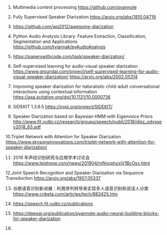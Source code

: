 1. Multimedia content processing
https://github.com/pyannote

2. Fully Supervised Speaker Diarization
https://arxiv.org/abs/1810.04719

3. https://github.com/wq2012/awesome-diarization

4. Python Audio Analysis Library: Feature Extraction, Classification, Segmentation and Applications
https://github.com/tyiannak/pyAudioAnalysis 

5. https://paperswithcode.com/task/speaker-diarization/  

6. Self-supervised learning for audio-visual speaker diarization
https://www.groundai.com/project/self-supervised-learning-for-audio-visual-speaker-diarization/
https://arxiv.org/abs/2002.05314  

7. Improving speaker diarization for naturalistic child-adult conversational interactions using contextual information
https://asa.scitation.org/doi/10.1121/10.0000736  

8. SIDEKIT 1.3.6.5
https://pypi.org/project/SIDEKIT/ 

9. Speaker Diarization based on Bayesian HMM with Eigenvoice Priors
http://www.fit.vutbr.cz/research/groups/speech/publi/2018/diez_odyssey2018_63.pdf

10.Triplet Network with Attention for Speaker Diarization
https://www.skysonginnovations.com/triplet-network-with-attention-for-speaker-diarization/  

11. 2019 年声纹识别研究与应用学术讨论会
https://www.leiphone.com/news/201904/mNycphzxjV1BcOsx.html  

12.Joint Speech Recognition and Speaker Diarization via Sequence Transduction 
https://arxiv.org/abs/1907.05337  

13. 谷歌语音识别新进展：利用序列转导来实现多人语音识别和说话人分类
https://www.cnbeta.com/articles/tech/882425.htm

14. https://speech.fit.vutbr.cz/publications 

15. https://deepai.org/publication/pyannote-audio-neural-building-blocks-for-speaker-diarization

16. 











